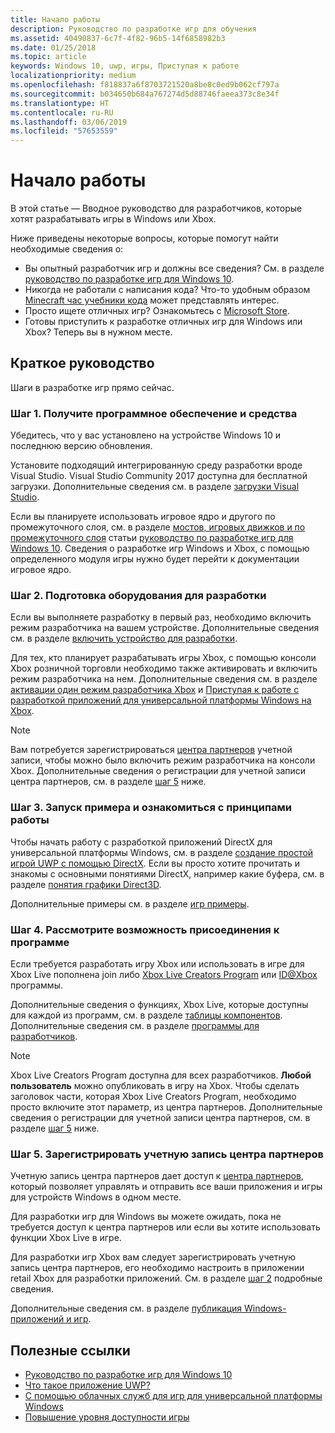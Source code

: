 ```yaml
---
title: Начало работы
description: Руководство по разработке игр для обучения
ms.assetid: 40490837-6c7f-4f82-96b5-14f6858982b3
ms.date: 01/25/2018
ms.topic: article
keywords: Windows 10, uwp, игры, Приступая к работе
localizationpriority: medium
ms.openlocfilehash: f818837a6f8703721520a8be8c0ed9b062cf797a
ms.sourcegitcommit: b034650b684a767274d5d88746faeea373c8e34f
ms.translationtype: HT
ms.contentlocale: ru-RU
ms.lasthandoff: 03/06/2019
ms.locfileid: "57653559"
---
```

# <a name="getting-started"></a>Начало работы

В этой статье — Вводное руководство для разработчиков, которые хотят разрабатывать игры в Windows или Xbox. 

Ниже приведены некоторые вопросы, которые помогут найти необходимые сведения о:
* Вы опытный разработчик игр и должны все сведения? См. в разделе [руководство по разработке игр для Windows 10](e2e.md).
* Никогда не работали с написания кода? Что-то удобным образом [Minecraft час учебники кода](https://code.org/minecraft) может представлять интерес.
* Просто ищете отличных игр? Ознакомьтесь с [Microsoft Store](https://www.microsoft.com/store).
* Готовы приступить к разработке отличных игр для Windows или Xbox?  Теперь вы в нужном месте.

## <a name="quick-start-guide"></a>Краткое руководство

Шаги в разработке игр прямо сейчас.

### <a name="step-1-get-the-software-and-tools"></a>Шаг 1. Получите программное обеспечение и средства

Убедитесь, что у вас установлено на устройстве Windows 10 и последнюю версию обновления.

Установите подходящий интегрированную среду разработки вроде Visual Studio. Visual Studio Community 2017 доступна для бесплатной загрузки. Дополнительные сведения см. в разделе [загрузки Visual Studio](https://www.visualstudio.com/downloads/).

Если вы планируете использовать игровое ядро и другого по промежуточного слоя, см. в разделе [мостов, игровых движков и по промежуточного слоя](e2e.md#bridges-game-engines-and-middleware) статьи [руководство по разработке игр для Windows 10](e2e.md). Сведения о разработке игр Windows и Xbox, с помощью определенного модуля игры нужно будет перейти к документации игровое ядро.

### <a name="step-2-prepare-your-hardware-for-development"></a>Шаг 2. Подготовка оборудования для разработки

Если вы выполняете разработку в первый раз, необходимо включить режим разработчика на вашем устройстве. Дополнительные сведения см. в разделе [включить устройство для разработки](../get-started/enable-your-device-for-development.md).

Для тех, кто планирует разрабатывать игры Xbox, с помощью консоли Xbox розничной торговли необходимо также активировать и включить режим разработчика на нем. Дополнительные сведения см. в разделе [активации один режим разработчика Xbox](../xbox-apps/devkit-activation.md) и [Приступая к работе с разработкой приложений для универсальной платформы Windows на Xbox](../xbox-apps/getting-started.md). 

> [!Note]
> Вам потребуется зарегистрироваться [центра партнеров](https://partner.microsoft.com/dashboard) учетной записи, чтобы можно было включить режим разработчика на консоли Xbox. Дополнительные сведения о регистрации для учетной записи центра партнеров, см. в разделе [шаг 5](#step-5-sign-up-for-a-partner-center-account) ниже.

### <a name="step-3-run-a-sample-and-see-how-it-works"></a>Шаг 3. Запуск примера и ознакомиться с принципами работы

Чтобы начать работу с разработкой приложений DirectX для универсальной платформы Windows, см. в разделе [создание простой игрой UWP с помощью DirectX](tutorial--create-your-first-uwp-directx-game.md). Если вы просто хотите прочитать и знакомы с основными понятиями DirectX, например какие буфера, см. в разделе [понятия графики Direct3D](../graphics-concepts/index.md).

Дополнительные примеры см. в разделе [игр примеры](e2e.md#game-samples).

### <a name="step-4-consider-joining-a-program"></a>Шаг 4. Рассмотрите возможность присоединения к программе

Если требуется разработать игру Xbox или использовать в игре для Xbox Live пополнена join либо [Xbox Live Creators Program](https://developer.microsoft.com/games/xbox/xboxlive/creator) или [ ID@Xbox ](https://www.xbox.com/Developers/id) программы. 

Дополнительные сведения о функциях, Xbox Live, которые доступны для каждой из программ, см. в разделе [таблицы компонентов](../xbox-live/developer-program-overview.md#feature-table). Дополнительные сведения см. в разделе [программы для разработчиков](e2e.md#developer-programs).

> [!Note]
> Xbox Live Creators Program доступна для всех разработчиков. **Любой пользователь** можно опубликовать в игру на Xbox. Чтобы сделать заголовок части, которая Xbox Live Creators Program, необходимо просто включите этот параметр, из центра партнеров. Дополнительные сведения о регистрации для учетной записи центра партнеров, см. в разделе [шаг 5](#step-5-sign-up-for-a-partner-center-account) ниже.

### <a name="step-5-sign-up-for-a-partner-center-account"></a>Шаг 5. Зарегистрировать учетную запись центра партнеров

Учетную запись центра партнеров дает доступ к [центра партнеров](https://partner.microsoft.com/dashboard), который позволяет управлять и отправить все ваши приложения и игры для устройств Windows в одном месте.

Для разработки игр для Windows вы можете ожидать, пока не требуется доступ к центра партнеров или если вы хотите использовать функции Xbox Live в игре.

Для разработки игр Xbox вам следует зарегистрировать учетную запись центра партнеров, его необходимо настроить в приложении retail Xbox для разработки приложений. См. в разделе [шаг 2](#step-2-prepare-your-hardware-for-development) подробные сведения.

Дополнительные сведения см. в разделе [публикация Windows-приложений и игр](../publish/index.md).

## <a name="useful-links"></a>Полезные ссылки

* [Руководство по разработке игр для Windows 10](e2e.md)
* [Что такое приложение UWP?](../get-started/universal-application-platform-guide.md)
* [С помощью облачных служб для игр для универсальной платформы Windows](cloud-for-games.md)
* [Повышение уровня доступности игры](accessibility-for-games.md)